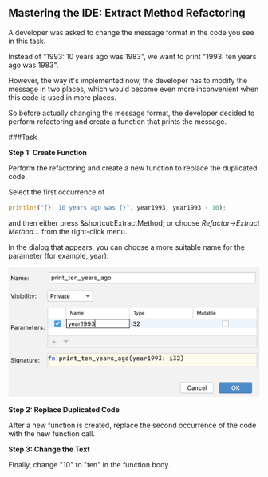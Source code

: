 ## Mastering the IDE: Extract Method Refactoring
 
A developer was asked to change the message format in the code you see in this task.

Instead of "1993: 10 years ago was 1983", we want to print "1993: ten years ago was 1983".

However, the way it's implemented now, the developer has to modify the message in two places, which would 
become even more inconvenient when this code is used in more places.

So before actually changing the message format, the developer decided to perform refactoring and create a function that prints the message.

###Task

**Step 1: Create Function**

Perform the refactoring and create a new function to replace the duplicated code.

Select the first occurrence of 

```rust
println!("{}: 10 years ago was {}", year1993, year1993 - 10);
```

and then either press &shortcut:ExtractMethod; or choose *Refactor&rarr;Extract Method...* from the right-click menu.

In the dialog that appears, you can choose a more suitable name for the parameter (for example, year):

![Image: 2020-unique-launches.png](refactoring.png)

**Step 2: Replace Duplicated Code**

After a new function is created, replace the second occurrence of the code with the new function call.

**Step 3: Change the Text**

Finally, change "10" to "ten" in the function body.

